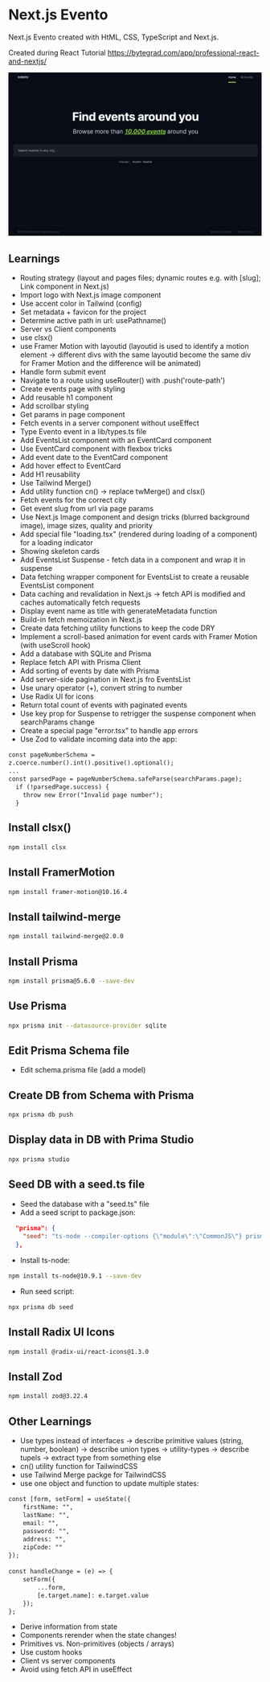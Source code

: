 # Next.js Evento

Next.js Evento created with HtML, CSS, TypeScript and Next.js.

Created during React Tutorial
https://bytegrad.com/app/professional-react-and-nextjs/

![Screenshot](screenshot.png)

## Learnings

- Routing strategy (layout and pages files; dynamic routes e.g. with [slug]; Link component in Next.js)
- Import logo with Next.js image component
- Use accent color in Tailwind (config)
- Set metadata + favicon for the project
- Determine active path in url: usePathname()
- Server vs Client components
- use clsx()
- use Framer Motion with layoutid (layoutid is used to identify a motion element -> different divs with the same layoutid become the same div for Framer Motion and the difference will be animated)
- Handle form submit event
- Navigate to a route using useRouter() with .push('route-path')
- Create events page with styling
- Add reusable h1 component
- Add scrollbar styling
- Get params in page component
- Fetch events in a server component without useEffect
- Type Evento event in a lib/types.ts file
- Add EventsList component with an EventCard component
- Use EventCard component with flexbox tricks
- Add event date to the EventCard component
- Add hover effect to EventCard
- Add H1 reusability
- Use Tailwind Merge()
- Add utility function cn() -> replace twMerge() and clsx()
- Fetch events for the correct city
- Get event slug from url via page params
- Use Next.js Image component and design tricks (blurred background image), image sizes, quality and priority
- Add special file "loading.tsx" (rendered during loading of a component) for a loading indicator
- Showing skeleton cards
- Add EventsList Suspense - fetch data in a component and wrap it in suspense
- Data fetching wrapper component for EventsList to create a reusable EventsList component
- Data caching and revalidation in Next.js -> fetch API is modified and caches automatically fetch requests
- Display event name as title with generateMetadata function
- Build-in fetch memoization in Next.js
- Create data fetching utility functions to keep the code DRY
- Implement a scroll-based animation for event cards with Framer Motion (with useScroll hook)
- Add a database with SQLite and Prisma
- Replace fetch API with Prisma Client
- Add sorting of events by date with Prisma
- Add server-side pagination in Next.js fro EventsList
- Use unary operator (+), convert string to number
- Use Radix UI for icons
- Return total count of events with paginated events
- Use key prop for Suspense to retrigger the suspense component when searchParams change
- Create a special page "error.tsx" to handle app errors
- Use Zod to validate incoming data into the app:

```JS
const pageNumberSchema = z.coerce.number().int().positive().optional();
...
const parsedPage = pageNumberSchema.safeParse(searchParams.page);
  if (!parsedPage.success) {
    throw new Error("Invalid page number");
  }
```

## Install clsx()

```bash
npm install clsx
```

## Install FramerMotion

```bash
npm install framer-motion@10.16.4
```

## Install tailwind-merge

```bash
npm install tailwind-merge@2.0.0
```

## Install Prisma

```bash
npm install prisma@5.6.0 --save-dev
```

## Use Prisma

```bash
npx prisma init --datasource-provider sqlite
```

## Edit Prisma Schema file

- Edit schema.prisma file (add a model)

## Create DB from Schema with Prisma

```bash
npx prisma db push
```

## Display data in DB with Prima Studio

```bash
npx prisma studio
```

## Seed DB with a seed.ts file

- Seed the database with a "seed.ts" file
- Add a seed script to package.json:

```JSON
  "prisma": {
    "seed": "ts-node --compiler-options {\"module\":\"CommonJS\"} prisma/seed.ts"
  },
```

- Install ts-node:

```bash
npm install ts-node@10.9.1 --save-dev
```

- Run seed script:

```bash
npx prisma db seed
```

## Install Radix UI Icons

```bash
npm install @radix-ui/react-icons@1.3.0
```

## Install Zod

```bash
npm install zod@3.22.4
```

## Other Learnings

- Use types instead of interfaces -> describe primitive values (string, number, boolean) -> describe union types -> utility-types -> describe tupels -> extract type from something else
- cn() utility function for TailwindCSS
- use Tailwind Merge packge for TailwindCSS
- use one object and function to update multiple states:

```JS
const [form, setForm] = useState({
	firstName: "",
	lastName: "",
	email: "",
	password: "",
	address: "",
	zipCode: ""
});

const handleChange = (e) => {
	setForm({
		...form,
		[e.target.name]: e.target.value
	});
};
```

- Derive information from state
- Components rerender when the state changes!
- Primitives vs. Non-primitives (objects / arrays)
- Use custom hooks
- Client vs server components
- Avoid using fetch API in useEffect
